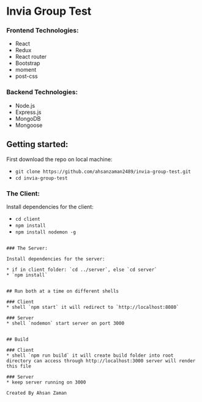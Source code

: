 # Invia Group Test


### Frontend Technologies:

* React
* Redux
* React router
* Bootstrap
* moment
* post-css


### Backend Technologies:

* Node.js
* Express.js
* MongoDB
* Mongoose


## Getting started:
First download the repo on local machine:

* `git clone https://github.com/ahsanzaman2489/invia-group-test.git`
* `cd invia-group-test`

### The Client:

Install dependencies for the client:

* `cd client`
* `npm install`
* `npm install nodemon -g`
```

### The Server:

Install dependencies for the server:

* if in client folder: `cd ../server`, else `cd server`
* `npm install`


## Run both at a time on different shells

### Client
* shell `npm start` it will redirect to `http://localhost:8080`

### Server
* shell `nodemon` start server on port 3000


## Build

### Client
* shell `npm run build` it will create build folder into root directory can access through http://localhost:3000 server will render this file

### Server
* keep server running on 3000

Created By Ahsan Zaman